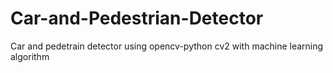 # Car-and-Pedestrian-Detector

Car and pedetrain detector using opencv-python cv2 with machine learning algorithm
